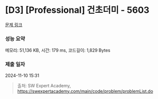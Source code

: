 # [D3] [Professional] 건초더미 - 5603 

[문제 링크](https://swexpertacademy.com/main/code/problem/problemDetail.do?contestProbId=AWXGEbd6cjMDFAUo) 

### 성능 요약

메모리: 51,136 KB, 시간: 179 ms, 코드길이: 1,829 Bytes

### 제출 일자

2024-11-10 15:31



> 출처: SW Expert Academy, https://swexpertacademy.com/main/code/problem/problemList.do